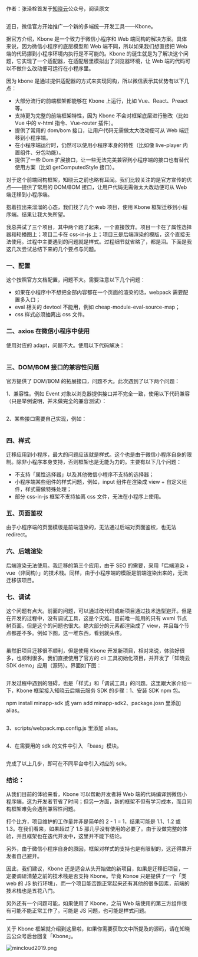 

作者：张泽栓首发于[知晓云](https://cloud.minapp.com/?utm_sourcesegmentfault&utm_mediumarticle_footer&utm_term)公众号，阅读原文

<img referrerpolicy="no-referrer" data-src="/img/remote/1460000021867270" src="https://cdn.segmentfault.com/v-5e154194/global/img/squares.svg" alt title>

近日，微信官方开始推广一个新的多端统一开发工具——Kbone。

据官方介绍，Kbone 是一个致力于微信小程序和 Web 端同构的解决方案。具体来说，因为微信小程序的底层模型和 Web 端不同，所以如果我们想直接把 Web 端的代码挪到小程序环境内执行是不可能的。Kbone 的诞生就是为了解决这个问题，它实现了一个适配器，在适配层里模拟出了浏览器环境，让 Web 端的代码可以不做什么改动便可运行在小程序里。

因为 kbone 是通过提供适配器的方式来实现同构，所以微信表示其优势有以下几点：

*  大部分流行的前端框架都能够在 Kbone 上运行，比如 Vue、React、Preact 等。
*  支持更为完整的前端框架特性，因为 Kbone 不会对框架底层进行删改（比如 Vue 中的 v-html 指令、Vue-router 插件）。
*  提供了常用的 dom/bom 接口，让用户代码无需做太大改动便可从 Web 端迁移到小程序端。
*  在小程序端运行时，仍然可以使用小程序本身的特性（比如像 live-player 内置组件、分包功能）。
*  提供了一些 Dom 扩展接口，让一些无法完美兼容到小程序端的接口也有替代使用方案（比如 getComputedStyle 接口）。

对于这个前端同构框架，知晓云之前也略有耳闻。我们比较关注的是官方宣传的优点——提供了常用的 DOM/BOM 接口，让用户代码无需做太大改动便可从 Web 端迁移到小程序端。

抱着拉出来溜溜的心态，我们找了几个 web 项目，使用 Kbone 框架迁移到小程序端。结果让我大失所望。

我总共试了三个项目，其中两个跑了起来，一个直接放弃。项目一卡在了属性选择器和轮播图上；项目二卡在 css-in-js 上；项目三是后端渲染的模版，这个直接无法使用。过程中主要遇到的问题就是样式。过程细节就省略了，都是泪。下面是我这几次尝试总结下来的几个要点与问题。

### 一、配置

这个按照官方文档配置，问题不大。需要注意以下几个问题：

*  如果在小程序中不想把全部内容都在一个页面的渲染的话，webpack 需要配置多入口；
*  eval 相关的 devtool 不能用，例如 cheap-module-eval-source-map；
*  css 样式必须抽离出 css 文件。

### 二、axios 在微信小程序中使用

使用对应的 adapt，问题不大。使用以下代码解决：

<img referrerpolicy="no-referrer" data-src="/img/remote/1460000021867269" src="https://cdn.segmentfault.com/v-5e154194/global/img/squares.svg" alt title>

### 三、DOM/BOM 接口的兼容性问题

官方提供了 DOM/BOM 的拓展接口，问题不大。此次遇到了以下两个问题：

1、兼容性。例如 Event 对象以浏览器提供接口并不完全一致，使用以下代码兼容（只是举例说明，并未做完全的兼容测试）：

<img referrerpolicy="no-referrer" data-src="/img/remote/1460000021867271" src="https://cdn.segmentfault.com/v-5e154194/global/img/squares.svg" alt title>

2、某些接口需要自己实现，例如：

<img referrerpolicy="no-referrer" data-src="/img/remote/1460000021867277" src="https://cdn.segmentfault.com/v-5e154194/global/img/squares.svg" alt title>

### 四、样式

迁移应用到小程序，最大的问题应该就是样式。这个也是由于微信小程序自身的限制。除非小程序本身支持，否则框架也是无能为力的。主要有以下几个问题：

*  不支持「属性选择器」以及其他微信小程序不支持的选择器；
*  小程序端某些组件的样式问题，例如，input 组件在渲染成 view + 自定义组件，样式需做特殊处理；
*  部分 css-in-js 框架不支持抽离 css 文件，无法在小程序上使用。

### 五、页面鉴权

由于小程序端的页面模版是前端渲染的，无法通过后端对页面鉴权，也无法 redirect。

### 六、后端渲染

后端渲染无法使用。我迁移的第三个应用，由于 SEO 的需要，采用「后端渲染 + vue（非同构）」的技术栈。同样，由于小程序端的模版是前端渲染出来的，无法迁移该项目。

### 七、调试

这个问题有点大。前面的问题，可以通过改代码或新项目通过技术选型避开。但是在开发的过程中，没有调试工具，这是个灾难。目前唯一能用的只有 wxml 节点树页面。但是这个的问题也很大。绝大部分的元素都渲染成了 view，并且每个节点都差不多。例如下图，这一堆东西，看到就头疼。

<img referrerpolicy="no-referrer" data-src="/img/remote/1460000021867272" src="https://cdn.segmentfault.com/v-5e154194/global/img/squares.svg" alt title>

虽然旧项目迁移很不顺利，但是使用 Kbone 开发新项目，相对来说，体验好很多，也顺利很多。我们直接使用了官方的 cli 工具初始化项目，并开发了「知晓云 SDK demo」应用（源码）。界面如下图：

<img referrerpolicy="no-referrer" data-src="/img/remote/1460000021867273" src="https://cdn.segmentfault.com/v-5e154194/global/img/squares.svg" alt title>

开发过程中遇到的阻碍，也是「样式」和「调试工具」的问题。这里跟大家介绍一下，Kbone 框架接入知晓云后端云服务 SDK 的步骤：1、安装 SDK npm 包。

npm install minapp-sdk 或 yarn add minapp-sdk2、package.josn 里添加 alias。

<img referrerpolicy="no-referrer" data-src="/img/remote/1460000021867274" src="https://cdn.segmentfault.com/v-5e154194/global/img/squares.svg" alt title>

3、scripts/webpack.mp.config.js 里添加 alias。

<img referrerpolicy="no-referrer" data-src="/img/remote/1460000021867275" src="https://cdn.segmentfault.com/v-5e154194/global/img/squares.svg" alt title>

4、在需要用的 sdk 的文件中引入 「baas」模块。

<img referrerpolicy="no-referrer" data-src="/img/remote/1460000021867276" src="https://cdn.segmentfault.com/v-5e154194/global/img/squares.svg" alt title>

完成了以上几步，即可在不同平台中引入对应的 sdk。

### 结论：

从我们目前的体验来看，Kbone 可以帮助开发者将 Web 端的代码编译到微信小程序端，这为开发者节省了时间；但另一方面，新的框架不但有学习成本，而且同构框架难免会遇到兼容性问题。

打个比方，项目维护的工作量并非是简单的 2 - 1 = 1，结果可能是 1.1、1.2 或 1.3。在我们看来，如果超过了 1.5 那几乎没有使用的必要了。由于没做完整的体验，并且框架也在迭代开发中，这里并不能下结论。

另外，由于微信小程序自身的原因，框架对样式的支持也是有限制的，这还得靠开发者自己避开。

因此，我们建议，Kbone 还是适合从头开始做的新项目，如果是迁移旧项目，一定要调研清楚之前的技术栈是否支持 Kbone。毕竟 Kbnoe 只是提供了一个「类 web 的 JS 执行环境」，而一个项目能否跑正常起来还有其他的很多因素，前端的技术栈也是五花八门。

另外还有一个问题可能，如果使用了 Kbone，之前 Web 端使用的第三方组件很有可能不能正常工作了。可能是 JS 问题，也可能是样式问题。

---

关于 Kbone 框架就介绍到这里啦，如果你需要获取文中所提及的源码，请在知晓云公众号后台回复「Kbone」。

<img referrerpolicy="no-referrer" data-src="/img/bVbBf8L" src="https://cdn.segmentfault.com/v-5e154194/global/img/squares.svg" alt="mincloud2019.png" title="mincloud2019.png">
